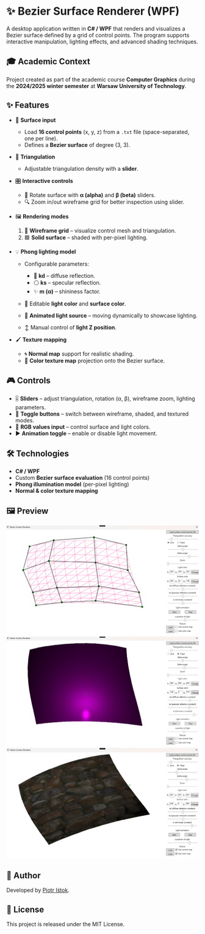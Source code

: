 # ✨ Bezier Surface Renderer (WPF)

A desktop application written in **C# / WPF** that renders and visualizes a Bezier surface defined by a grid of control points. The program supports interactive manipulation, lighting effects, and advanced shading techniques.

## 🎓 Academic Context

Project created as part of the academic course **Computer Graphics** during the **2024/2025 winter semester** at **Warsaw University of Technology**.

## ✨ Features

* 📂 **Surface input**

  * Load **16 control points** (x, y, z) from a `.txt` file (space-separated, one per line).
  * Defines a **Bezier surface** of degree (3, 3).

* 🔺 **Triangulation**

  * Adjustable triangulation density with a **slider**.

* 🎛️ **Interactive controls**

  * 🔄 Rotate surface with **α (alpha)** and **β (beta)** sliders.
  * 🔍 Zoom in/out wireframe grid for better inspection using slider.

* 🖼️ **Rendering modes**

  1. 📏 **Wireframe grid** – visualize control mesh and triangulation.
  2. 🟦 **Solid surface** – shaded with per-pixel lighting.

* 💡 **Phong lighting model**

  * Configurable parameters:

    * 🔵 **kd** – diffuse reflection.
    * ⚪ **ks** – specular reflection.
    * ✨ **m (α)** – shininess factor.
  * 🎨 Editable **light color** and **surface color**.
  * 🎥 **Animated light source** – moving dynamically to showcase lighting.
  * ↕️ Manual control of **light Z position**.

* 🖌️ **Texture mapping**

  * 🌀 **Normal map** support for realistic shading.
  * 🌈 **Color texture map** projection onto the Bezier surface.

## 🎮 Controls

* 🎚️ **Sliders** – adjust triangulation, rotation (α, β), wireframe zoom, lighting parameters.
* 🔘 **Toggle buttons** – switch between wireframe, shaded, and textured modes.
* 🎨 **RGB values input** – control surface and light colors.
* ▶️ **Animation toggle** – enable or disable light movement.

## 🛠️ Technologies

* **C# / WPF**
* Custom **Bezier surface evaluation** (16 control points)
* **Phong illumination model** (per-pixel lighting)
* **Normal & color texture mapping**

## 🖼️ Preview

![Wireframe Example](images/wireframe.png)
![Basic Surface Example](images/bezier_basic.png)
![Texture Surface Example](images/bezier_texture.png)

## 👤 Author

Developed by [Piotr Iśtok](https://github.com/p10tr13).

## 📜 License

This project is released under the MIT License.
